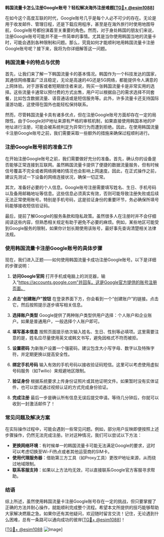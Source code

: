**韩国流量卡怎么注册Google账号？轻松解决海外注册难题[[TG💪+ @esim1088](https://t.me/s/esim1088)]**

在如今这个高度互联的时代，Google账号几乎是每个人必不可少的存在。无论是用于收发邮件、管理日程，还是下载应用程序，甚至是在海外旅行时使用地图导航，Google账号都扮演着至关重要的角色。然而，对于身处韩国的朋友们来说，注册Google账号可能并不是一件简单的事情。尤其是当你使用韩国当地的流量卡时，可能会遇到各种限制和问题。那么，究竟如何才能顺利地用韩国流量卡注册Google账号呢？接下来，我将为你详细解答这一问题。

### 韩国流量卡的特点与优势

首先，让我们来了解一下韩国流量卡的基本情况。韩国作为一个科技发达的国家，其通信网络覆盖广泛且稳定，无论是高速的4G还是5G网络，都能提供令人满意的上网体验。对于游客或者短期居住者来说，购买一张韩国流量卡是非常实用的选择。这些流量卡通常以预付费的方式出售，用户可以根据自己的需求选择不同套餐，比如包含数据流量、语音通话或是短信服务等。此外，许多流量卡还支持国际漫游功能，这使得在国外也能轻松保持联系。

然而，尽管韩国流量卡具有诸多优点，但在注册Google账号方面却存在一定的局限性。由于Google对IP地址来源有严格的审核机制，如果直接使用韩国本地的IP地址进行注册，可能会被系统判定为异常行为而遭到拒绝。因此，在使用韩国流量卡注册Google账号之前，我们需要采取一些额外的措施来确保过程顺利进行。

### 注册Google账号前的准备工作

在开始注册Google账号之前，我们需要做好充分的准备。首先，确认你的设备是否能够正常连接到互联网。虽然韩国流量卡提供了便捷的数据流量服务，但有时候信号覆盖不完全或者网络拥堵的情况也会影响上网速度。因此，在正式操作之前，建议先测试一下设备的网络连接状况，确保一切正常。

其次，准备好必要的个人信息。Google账号注册需要填写姓名、生日、手机号码以及备用邮箱地址等信息。这些信息必须真实有效，否则可能导致注册失败或后续无法正常使用账号。特别是手机号码，这是验证身份的重要环节，务必确保所填号码能够接收短信验证码。

最后，提前了解Google的服务条款和隐私政策。虽然很多人在注册时并不会仔细阅读这些内容，但熟悉相关规定有助于避免不必要的麻烦。例如，某些地区可能受到Google服务的限制，如果你计划长期使用该账号，最好事先查询清楚相关法律法规。

### 使用韩国流量卡注册Google账号的具体步骤

现在，我们进入正题——如何使用韩国流量卡成功注册Google账号。以下是详细的步骤说明：

1. **访问Google官网**
   打开手机或电脑上的浏览器，输入“https://accounts.google.com”并回车。这是Google官方提供的账号注册页面。

2. **点击“创建账户”按钮**
   在登录界面下方，你会看到一个“创建账户”的链接。点击它，然后按照提示逐步填写相关信息。

3. **选择账户类型**
   Google提供了两种账户类型供用户选择：个人账户和企业账户。如果是普通用户，一般选择个人账户即可。

4. **填写基本信息**
   按照页面提示依次输入姓名、生日、性别等必填项。这里需要注意的是，姓名应尽量使用英文或韩文书写，避免因格式不符而被拒。

5. **设置密码**
   为新账户设置一个强密码，建议包含大小写字母、数字以及特殊字符，并定期更换以提高安全性。

6. **绑定手机号码**
   输入有效的手机号码以接收验证码短信。这里可以考虑使用虚拟号码服务（如Twilio）来规避地区限制。

7. **验证身份**
   根据系统要求上传身份证照片或其他证明文件。如果暂时没有实体证件，也可以尝试通过视频认证的方式完成身份验证。

8. **完成注册**
   最后一步是确认所有信息无误后提交申请。等待几分钟后，你就可以收到一封激活邮件了！

### 常见问题及解决方案

在实际操作过程中，可能会遇到一些常见问题。例如，部分用户反映即便按照上述步骤操作，仍然无法完成注册。针对这种情况，我们可以尝试以下方法：

- **更换网络环境**：有时候单一的韩国流量卡可能无法满足Google的要求，这时可以考虑切换至Wi-Fi热点或者其他运营商的SIM卡。
- **使用代理服务器**：借助第三方工具（如Proxy工具）更改IP地址来源，从而绕过地域限制。
- **联系客服支持**：如果以上方法均无效，可以直接联系Google官方客服寻求帮助。

### 结语

综上所述，虽然使用韩国流量卡注册Google账号存在一定的挑战，但只要掌握了正确的方法并耐心操作，就能顺利完成整个流程。希望本文所提供的技巧能够帮助大家解决燃眉之急。如果你还有其他疑问，欢迎随时留言交流！记住，无论遇到什么困难，总有一条路可以通向成功的彼岸[[TG💪+ @esim1088](https://t.me/s/esim1088)]！

[[TG💪+ @esim1088](https://t.me/s/esim1088) ![Image](https://i.postimg.cc/4NQfJmqS/Snipaste-2025-05-13-00-14-12.png)]
